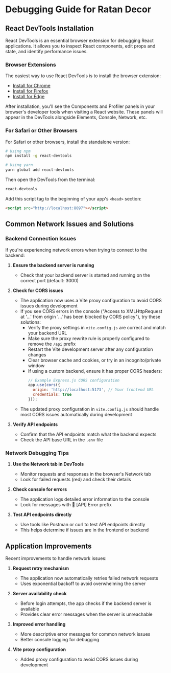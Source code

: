 # Debugging Guide for Ratan Decor

## React DevTools Installation

React DevTools is an essential browser extension for debugging React applications. It allows you to inspect React components, edit props and state, and identify performance issues.

### Browser Extensions

The easiest way to use React DevTools is to install the browser extension:

- [Install for Chrome](https://chrome.google.com/webstore/detail/react-developer-tools/fmkadmapgofadopljbjfkapdkoienihi)
- [Install for Firefox](https://addons.mozilla.org/en-US/firefox/addon/react-devtools/)
- [Install for Edge](https://microsoftedge.microsoft.com/addons/detail/react-developer-tools/gpphkfbcpidddadnkolkpfckpihlkkil)

After installation, you'll see the Components and Profiler panels in your browser's developer tools when visiting a React website. These panels will appear in the DevTools alongside Elements, Console, Network, etc.

### For Safari or Other Browsers

For Safari or other browsers, install the standalone version:

```bash
# Using npm
npm install -g react-devtools

# Using yarn
yarn global add react-devtools
```

Then open the DevTools from the terminal:

```bash
react-devtools
```

Add this script tag to the beginning of your app's `<head>` section:

```html
<script src="http://localhost:8097"></script>
```

## Common Network Issues and Solutions

### Backend Connection Issues

If you're experiencing network errors when trying to connect to the backend:

1. **Ensure the backend server is running**
   - Check that your backend server is started and running on the correct port (default: 3000)

2. **Check for CORS issues**
   - The application now uses a Vite proxy configuration to avoid CORS issues during development
   - If you see CORS errors in the console ("Access to XMLHttpRequest at '...' from origin '...' has been blocked by CORS policy"), try these solutions:
     - Verify the proxy settings in `vite.config.js` are correct and match your backend URL
     - Make sure the proxy rewrite rule is properly configured to remove the `/api` prefix
     - Restart the Vite development server after any configuration changes
     - Clear browser cache and cookies, or try in an incognito/private window
     - If using a custom backend, ensure it has proper CORS headers:
       ```javascript
       // Example Express.js CORS configuration
       app.use(cors({
         origin: 'http://localhost:5173', // Your frontend URL
         credentials: true
       }));
       ```
   - The updated proxy configuration in `vite.config.js` should handle most CORS issues automatically during development

3. **Verify API endpoints**
   - Confirm that the API endpoints match what the backend expects
   - Check the API base URL in the `.env` file

### Network Debugging Tips

1. **Use the Network tab in DevTools**
   - Monitor requests and responses in the browser's Network tab
   - Look for failed requests (red) and check their details

2. **Check console for errors**
   - The application logs detailed error information to the console
   - Look for messages with 🚫 [API] Error prefix

3. **Test API endpoints directly**
   - Use tools like Postman or curl to test API endpoints directly
   - This helps determine if issues are in the frontend or backend

## Application Improvements

Recent improvements to handle network issues:

1. **Request retry mechanism**
   - The application now automatically retries failed network requests
   - Uses exponential backoff to avoid overwhelming the server

2. **Server availability check**
   - Before login attempts, the app checks if the backend server is available
   - Provides clear error messages when the server is unreachable

3. **Improved error handling**
   - More descriptive error messages for common network issues
   - Better console logging for debugging

4. **Vite proxy configuration**
   - Added proxy configuration to avoid CORS issues during development